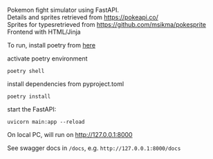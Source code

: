 Pokemon fight simulator using FastAPI.
<br>
Details and sprites retrieved from https://pokeapi.co/ 
<br>
Sprites for typesretrieved from https://github.com/msikma/pokesprite
<br>
Frontend with HTML/Jinja

To run, install poetry from [here](https://python-poetry.org/docs/)

activate poetry environment

```
poetry shell
```

install dependencies from pyproject.toml

```
poetry install
```

start the FastAPI:

```
uvicorn main:app --reload
```

On local PC, will run on http://127.0.0.1:8000

See swagger docs in `/docs`, e.g.
`http://127.0.0.1:8000/docs`
